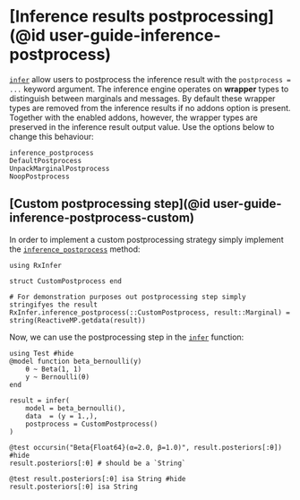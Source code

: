 # [Inference results postprocessing](@id user-guide-inference-postprocess)

[`infer`](@ref) allow users to postprocess the inference result with the `postprocess = ...` keyword argument. The inference engine 
operates on __wrapper__ types to distinguish between marginals and messages. By default these wrapper types are removed from the inference results if no addons option is present. Together with the enabled addons, however, the wrapper types are preserved in the inference result output value. Use the options below to change this behaviour:

```@docs
inference_postprocess
DefaultPostprocess
UnpackMarginalPostprocess
NoopPostprocess
```

## [Custom postprocessing step](@id user-guide-inference-postprocess-custom)

In order to implement a custom postprocessing strategy simply implement the [`inference_postprocess`](@ref) method:

```@example custom-postprocessing
using RxInfer

struct CustomPostprocess end

# For demonstration purposes out postprocessing step simply stringifyes the result
RxInfer.inference_postprocess(::CustomPostprocess, result::Marginal) = string(ReactiveMP.getdata(result))
```

Now, we can use the postprocessing step in the [`infer`](@ref) function:

```@example custom-postprocessing
using Test #hide
@model function beta_bernoulli(y)
    θ ~ Beta(1, 1)
    y ~ Bernoulli(θ)
end

result = infer(
    model = beta_bernoulli(),
    data  = (y = 1.,),
    postprocess = CustomPostprocess()
)

@test occursin("Beta{Float64}(α=2.0, β=1.0)", result.posteriors[:θ]) #hide
result.posteriors[:θ] # should be a `String`
```

```@example custom-postprocessing
@test result.posteriors[:θ] isa String #hide
result.posteriors[:θ] isa String
```
